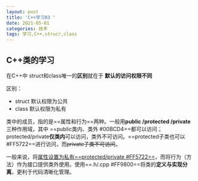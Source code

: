 ```yaml
---
layout: post
title: 'C++学习03 '
date: 2021-05-01
categories: 技术
tags: 学习,C++,strucr,class
---
```



## C++类的学习

在C++中 struct和class唯一的**区别**就在于 **默认的访问权限不同**

区别：

* struct 默认权限为公共
* class   默认权限为私有

类中的成员，指的是==属性和行为==两种。一般用**public  /protected /private**三种作用域，其中 ==public类内、类外 #00BCD4==都可以访问；protected/private**仅类内**可以访问，类外不可访问。==protected子类也可以 #FF5722==进行访问，而~~private子类不可访问~~。

一般来说，将<u>属性设置为私有==protected/private #FF5722==</u>，而将行为（方法）作为接口提供类外使用。使用==.h/.cpp #FF9800==将类的**定义与实现分离**，更利于代码清晰化管理。